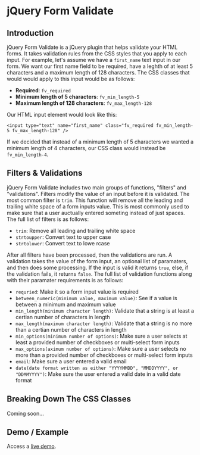 # jQuery Form Validate

## Introduction

jQuery Form Validate is a jQuery plugin that helps validate your HTML forms. It takes validation rules from the CSS styles that you apply to each input. For example, let's assume we have a `first_name` text input in our form. We want our first name field to be required, have a leghth of at least 5 characters and a maximum length of 128 characters. The CSS classes that would would apply to this input would be as follows:

* **Required**: `fv_required`
* **Minimum length of 5 characters**: `fv_min_length-5`
* **Maximum length of 128 characters**: `fv_max_length-128`

Our HTML input element would look like this:

````
<input type="text" name="first_name" class="fv_required fv_min_length-5 fv_max_length-128" />
````

If we decided that instead of a minimum length of 5 characters we wanted a minimum length of 4 characters, our CSS class would instead be `fv_min_length-4`.

## Filters & Validations

jQuery Form Validate includes two main groups of functions, "filters" and "validations". Filters modify the value of an input before it is validated. The most common filter is `trim`. This function will remove all the leading and trailing white space of a form inputs value. This is most commonly used to make sure that a user auctually entered someting instead of just spaces. The full list of filters is as follows:

* `trim`: Remove all leading and trailing white space
* `strtoupper`: Convert text to upper case
* `strtolower`: Convert text to lowe rcase

After all filters have been processed, then the validations are run. A validation takes the value of the form input, an optional list of paramaters, and then does some processing. If the input is valid it returns `true`, else, if the validation fails, it returns `false`. The full list of validation functions along with their paramater requirements is as follows:

* `requried`: Make it so a form input value is required
* `between_numeric(minimum value, maximum value)`: See if a value is between a minimum and maximum value
* `min_length(minimum character length)`: Validate that a string is at least a certian number of characters in length
* `max_length(maximum character length)`: Validate that a string is no more than a certian number of characters in length
* `min_options(minimum number of options)`: Make sure a user selects at least a provided number of checkboxes or multi-select form inputs
* `max_options(aximum number of options)`: Make sure a user selects no more than a provided number of checkboxes or multi-select form inputs
* `email`: Make sure a user entered a valid email
* `date(date format written as either "YYYYMMDD", "MMDDYYYY", or "DDMMYYYY")`: Make sure the user entered a valid date in a valid date format

## Breaking Down The CSS Classes

Coming soon...

## Demo / Example

Access a [live demo](http://www.vmichnowicz.com/examples/formvalidate/index.html).